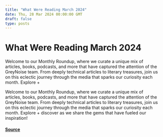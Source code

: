 ```yaml
---
title: "What Were Reading March 2024"
date: Thu, 28 Mar 2024 00:00:00 GMT
draft: false
type: posts
---
```

# What Were Reading March 2024





Welcome to our Monthly Roundup, where we curate a unique mix of articles, books, podcasts, and more that have captured the attention of the GreyNoise team. From deeply technical articles to literary treasures, join us on this eclectic journey through the media that sparks our curiosity each month. Explore +

Welcome to our Monthly Roundup, where we curate a unique mix of articles, books, podcasts, and more that have captured the attention of the GreyNoise team. From deeply technical articles to literary treasures, join us on this eclectic journey through the media that sparks our curiosity each month. Explore + discover as we share the gems that have fueled our inspiration!

#### [Source](https://www.greynoise.io/blog/what-were-reading-march-2024)

